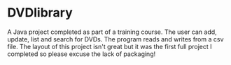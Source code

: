 # DVDlibrary
A Java project completed as part of a training course.
The user can add, update, list and search for DVDs. The program reads and writes from a csv file.
The layout of this project isn't great but it was the first full project I completed so please excuse the lack of packaging!
